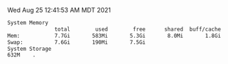 Wed Aug 25 12:41:53 AM MDT 2021
```bash
System Memory
               total        used        free      shared  buff/cache   available
Mem:           7.7Gi       583Mi       5.3Gi       8.0Mi       1.8Gi       6.8Gi
Swap:          7.6Gi       190Mi       7.5Gi
System Storage
632M	.
```
```bash
